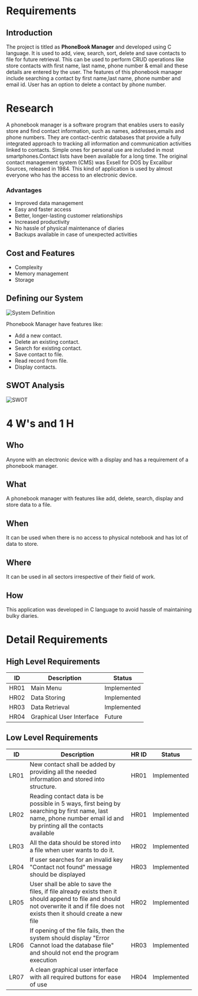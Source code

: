 # Requirements

 ## Introduction

The project is titled as **PhoneBook Manager** and developed using C language. It is used to add, view, search, sort, delete and save contacts to file for future retrieval. This can be used to perform CRUD operations like store contacts with first name, last name, phone number & email and these details are entered by the user. The features of this phonebook manager include searching a contact  by first name,last name, phone number and email id. User has an option to delete a contact by phone number.

# Research

A phonebook manager is a software program that enables users to easily store and find contact information, such as names, addresses,emails and phone numbers. They are contact-centric databases that provide a fully integrated approach to tracking all information and communication activities linked to contacts. Simple ones for personal use are included in most smartphones.Contact lists have been available for a long time. The original contact management system (CMS) was Exsell for DOS by Excalibur Sources, released in 1984. This kind of application is used by almost everyone who has the access to an electronic device.

### Advantages

 - Improved data management
 - Easy and faster access 
 - Better, longer-lasting customer relationships
 - Increased productivity
 - No hassle of physical maintenance of diaries
 - Backups available in case of unexpected activities
 
## Cost and Features
 - Complexity 
 - Memory management
 - Storage 

##  Defining our System

![System Definition](https://github.com/jayanthbonagiri/Stepin-PhoneBook_Manager/blob/main/1_Requirements/Defining_the_system.png)

 Phonebook Manager have features like:
 -  Add a new contact. 
 - Delete an existing contact.
 -  Search for existing contact.
 -  Save contact to file.
 - Read record from file.
 - Display contacts.

## SWOT Analysis
![SWOT](https://github.com/jayanthbonagiri/Stepin-PhoneBook_Manager/blob/main/1_Requirements/SWOT.png)


# 4 W's and 1 H

## Who
Anyone with an electronic device with a display and has a requirement of a phonebook manager.

## What
A phonebook manager with features like add, delete, search, display and store data to a file.

## When

It can be used when there is no access to physical notebook and has lot of data to store.

## Where

It can be used in all sectors irrespective of their field of work. 

## How

This application was developed in C language to avoid hassle of maintaining bulky diaries. 


# Detail Requirements

## High Level Requirements
| ID | Description | Status |
|--|--|--|
| HR01 |Main Menu  | Implemented |
| HR02 | Data Storing | Implemented |
| HR03 | Data Retrieval |  Implemented |
| HR04 | Graphical User Interface | Future |


## Low Level Requirements 

| ID | Description | HR ID | Status |
|--|--|--|--|
| LR01 |New contact shall be added by providing all the needed information and stored into structure.  | HR01| Implemented |
| LR02 | Reading contact data is be possible in 5 ways, first being by searching by first name, last name, phone number email id and by printing all the contacts available | HR01| Implemented |
 LR03 | All the data should be stored into a file when user wants to do it. | HR02| Implemented |
| LR04 | If user searches for an invalid key "Contact not found" message should be displayed | HR03| Implemented |
| LR05 |User shall be able to save the files, if file already exists then it should append to file and should not overwrite it and if file does not exists then it should create a new file  | HR02| Implemented |
| LR06 |If opening of the file fails, then the system should display "Error Cannot load the database file" and should not end the program execution | HR03| Implemented |
| LR07 |A clean graphical user interface with all required buttons for ease of use  | HR04| Implemented |

